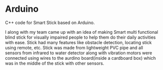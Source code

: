 # Arduino
C++ code for Smart Stick based on Arduino.

I along with my team came up with an idea of making Smart multi functional blind stick for visually impaired people
to help them do their daily activities with ease. Stick had many features like obstacle detection, locating stick using remote, etc.
Stick was made from lightweight PVC pipe and all sensors from infrared to water detector along with vibration motors were connected
using wires to the aurdino board(inside a cardboard box) which was in the middle of the stick with other sensors.
